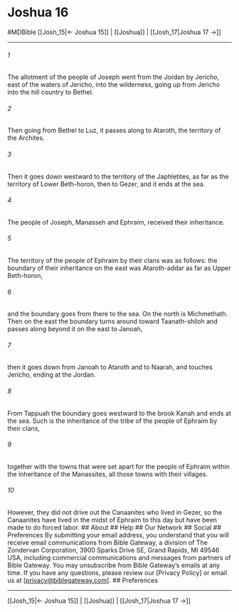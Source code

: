 # Joshua 16
#MDBible
[[Josh_15|← Joshua 15]] | [[Joshua]] | [[Josh_17|Joshua 17 →]]

***


###### 1 
The allotment of the people of Joseph went from the Jordan by Jericho, east of the waters of Jericho, into the wilderness, going up from Jericho into the hill country to Bethel. 

###### 2 
Then going from Bethel to Luz, it passes along to Ataroth, the territory of the Archites. 

###### 3 
Then it goes down westward to the territory of the Japhletites, as far as the territory of Lower Beth-horon, then to Gezer, and it ends at the sea. 

###### 4 
The people of Joseph, Manasseh and Ephraim, received their inheritance. 

###### 5 
The territory of the people of Ephraim by their clans was as follows: the boundary of their inheritance on the east was Ataroth-addar as far as Upper Beth-horon, 

###### 6 
and the boundary goes from there to the sea. On the north is Michmethath. Then on the east the boundary turns around toward Taanath-shiloh and passes along beyond it on the east to Janoah, 

###### 7 
then it goes down from Janoah to Ataroth and to Naarah, and touches Jericho, ending at the Jordan. 

###### 8 
From Tappuah the boundary goes westward to the brook Kanah and ends at the sea. Such is the inheritance of the tribe of the people of Ephraim by their clans, 

###### 9 
together with the towns that were set apart for the people of Ephraim within the inheritance of the Manassites, all those towns with their villages. 

###### 10 
However, they did not drive out the Canaanites who lived in Gezer, so the Canaanites have lived in the midst of Ephraim to this day but have been made to do forced labor. ## About ## Help ## Our Network ## Social ## Preferences By submitting your email address, you understand that you will receive email communications from Bible Gateway, a division of The Zondervan Corporation, 3900 Sparks Drive SE, Grand Rapids, MI 49546 USA, including commercial communications and messages from partners of Bible Gateway. You may unsubscribe from Bible Gateway&rsquo;s emails at any time. If you have any questions, please review our [Privacy Policy] or email us at [privacy@biblegateway.com]. ## Preferences

***

[[Josh_15|← Joshua 15]] | [[Joshua]] | [[Josh_17|Joshua 17 →]]
